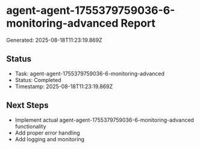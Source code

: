 # agent-agent-1755379759036-6-monitoring-advanced Report

Generated: 2025-08-18T11:23:19.869Z

## Status
- Task: agent-agent-1755379759036-6-monitoring-advanced
- Status: Completed
- Timestamp: 2025-08-18T11:23:19.869Z

## Next Steps
- Implement actual agent-agent-1755379759036-6-monitoring-advanced functionality
- Add proper error handling
- Add logging and monitoring
